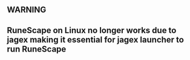 ## WARNING
## RuneScape on Linux no longer works due to jagex making it essential for jagex launcher to run RuneScape
